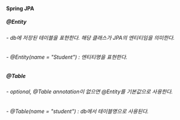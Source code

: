 #### Spring JPA

##### @Entity
###### - db에 저장된 테이블을 표현한다. 해당 클래스가 JPA의 엔티티임을 의미한다.
###### - @Entity(name = "Student") : 엔티티명을 표현한다.


##### @Table
###### - optional, @Table annotation이 없으면 @Entity를 기본값으로 사용한다.
###### - @Table(name = "student") : db에서 테이블명으로 사용된다.
